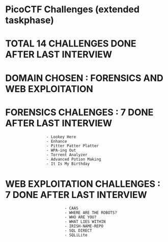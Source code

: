 # PicoCTF Challenges (extended taskphase)

# TOTAL 14 CHALLENGES DONE AFTER LAST INTERVIEW

# DOMAIN CHOSEN : FORENSICS AND WEB EXPLOITATION

# FORENSICS CHALENGES : 7 DONE AFTER LAST INTERVIEW

                      - Lookey Here
                      - Enhance
                      - Pitter Patter Platter
                      - WPA-ing Out
                      - Torrent Analyzer
                      - Advanced Potion Making
                      - It Is My Birthday
                    
# WEB EXPLOITATION CHALLENGES : 7  DONE AFTER LAST INTERVIEW

                              - CAAS
                              - WHERE ARE THE ROBOTS?
                              - WHO ARE YOU?
                              - WHAT LIES WITHIN
                              - IRISH-NAME-REPO
                              - SQL DIRECT
                              - SQLiLite
                              
